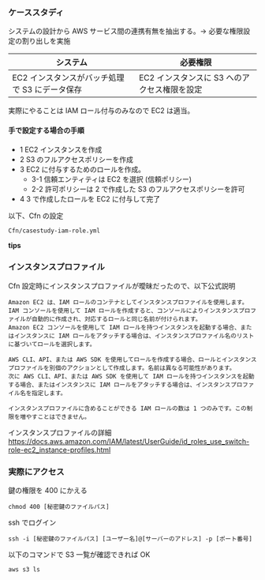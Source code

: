 ### ケーススタディ

システムの設計から AWS サービス間の連携有無を抽出する。→ 必要な権限設定の割り出しを実施

| システム                                       | 必要権限                                     |
| ---------------------------------------------- | -------------------------------------------- |
| EC2 インスタンスがバッチ処理で S3 にデータ保存 | EC2 インスタンスに S3 へのアクセス権限を設定 |

実際にやることは IAM ロール付与のみなので EC2 は適当。<br>

#### 手で設定する場合の手順

- 1 EC2 インスタンスを作成
- 2 S3 のフルアクセスポリシーを作成<br>
- 3 EC2 に付与するためのロールを作成。
  - 3-1 信頼エンティティは EC2 を選択 (信頼ポリシー)
  - 2-2 許可ポリシーは 2 で作成した S3 のフルアクセスポリシーを許可
- 4 3 で作成したロールを EC2 に付与して完了

以下、Cfn の設定

```
Cfn/casestudy-iam-role.yml
```

**tips**

### インスタンスプロファイル

Cfn 設定時にインスタンスプロファイルが曖昧だったので、以下公式説明

```
Amazon EC2 は、IAM ロールのコンテナとしてインスタンスプロファイルを使用します。IAM コンソールを使用して IAM ロールを作成すると、コンソールによりインスタンスプロファイルが自動的に作成され、対応するロールと同じ名前が付けられます。
Amazon EC2 コンソールを使用して IAM ロールを持つインスタンスを起動する場合、またはインスタンスに IAM ロールをアタッチする場合は、インスタンスプロファイル名のリストに基づいてロールを選択します。

AWS CLI、API、または AWS SDK を使用してロールを作成する場合、ロールとインスタンスプロファイルを別個のアクションとして作成します。名前は異なる可能性があります。
次に AWS CLI、API、または AWS SDK を使用して IAM ロールを持つインスタンスを起動する場合、またはインスタンスに IAM ロールをアタッチする場合は、インスタンスプロファイル名を指定します。

インスタンスプロファイルに含めることができる IAM ロールの数は 1 つのみです。この制限を増やすことはできません。
```

インスタンスプロファイルの詳細
https://docs.aws.amazon.com/IAM/latest/UserGuide/id_roles_use_switch-role-ec2_instance-profiles.html

### 実際にアクセス

鍵の権限を 400 にかえる

```
chmod 400 [秘密鍵のファイルパス]
```

ssh でログイン

```
ssh -i [秘密鍵のファイルパス] [ユーザー名]@[サーバーのアドレス] -p [ポート番号]
```

以下のコマンドで S3 一覧が確認できれば OK

```
aws s3 ls
```

